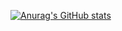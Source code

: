 [![Anurag's GitHub stats](https://github-readme-stats.vercel.app/api?username=sunjirepo)](https://github.com/anuraghazra/github-readme-stats)


<!--
**sunjirepo/sunjirepo** is a ✨ _special_ ✨ repository because its `README.md` (this file) appears on your GitHub profile.

Here are some ideas to get you started:

- 🔭 I’m currently working on ...
- 🌱 I’m currently learning ...
- 👯 I’m looking to collaborate on ...
- 🤔 I’m looking for help with ...
- 💬 Ask me about ...
- 📫 How to reach me: ...
- 😄 Pronouns: ...
- ⚡ Fun fact: ...
-->
